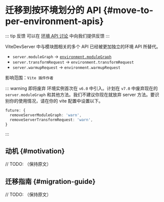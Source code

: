 # 迁移到按环境划分的 API {#move-to-per-environment-apis}

::: tip 反馈
可以在 [环境 API 讨论](https://github.com/vitejs/vite/discussions/16358) 中向我们提供反馈
:::

ViteDevServer 中与模块图相关的多个 API 已经被更加独立的环境 API 所替代。

- `server.moduleGraph` -> [`environment.moduleGraph`](/guide/api-environment#separate-module-graphs)
- `server.transformRequest` -> `environment.transformRequest`
- `server.warmupRequest` -> `environment.warmupRequest`

影响范围：`Vite 插件作者`

::: warning 即将废弃
环境实例首次在 `v6.0` 中引入。计划在 `v7.0` 中废弃现在的 `server.moduleGraph` 和其他方法。我们不建议你现在就放弃 server 方法。要识别你的使用情况，请在你的 vite 配置中设置以下。

```ts
future: {
  removeServerModuleGraph: 'warn',
  removeServerTransformRequest: 'warn',
}
```

:::

## 动机 {#motivation}

// TODO: （保持原文）

## 迁移指南 {#migration-guide}

// TODO: （保持原文）
